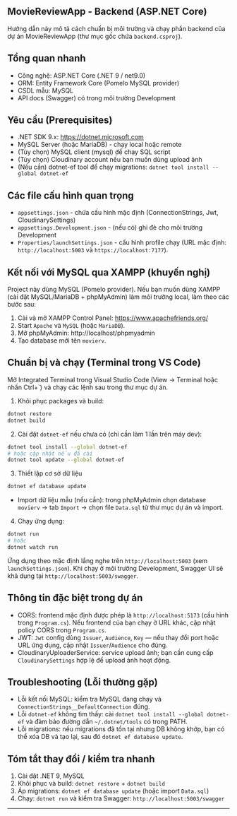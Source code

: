 ## MovieReviewApp - Backend (ASP.NET Core)

Hướng dẫn này mô tả cách chuẩn bị môi trường và chạy phần backend của dự án MovieReviewApp (thư mục gốc chứa `backend.csproj`).

## Tổng quan nhanh

- Công nghệ: ASP.NET Core (.NET 9 / net9.0)
- ORM: Entity Framework Core (Pomelo MySQL provider)
- CSDL mẫu: MySQL
- API docs (Swagger) có trong môi trường Development

## Yêu cầu (Prerequisites)

- .NET SDK 9.x: https://dotnet.microsoft.com
- MySQL Server (hoặc MariaDB) - chạy local hoặc remote
- (Tùy chọn) MySQL client (mysql) để chạy SQL script
- (Tùy chọn) Cloudinary account nếu bạn muốn dùng upload ảnh
- (Nếu cần) dotnet-ef tool để chạy migrations: `dotnet tool install --global dotnet-ef`

## Các file cấu hình quan trọng

- `appsettings.json` - chứa cấu hình mặc định (ConnectionStrings, Jwt, CloudinarySettings)
- `appsettings.Development.json` - (nếu có) ghi đè cho môi trường Development
- `Properties/launchSettings.json` - cấu hình profile chạy (URL mặc định: `http://localhost:5003` và `https://localhost:7177`).

## Kết nối với MySQL qua XAMPP (khuyến nghị)

Project này dùng MySQL (Pomelo provider). Nếu bạn muốn dùng XAMPP (cài đặt MySQL/MariaDB + phpMyAdmin) làm môi trường local, làm theo các bước sau:

1. Cài và mở XAMPP Control Panel: https://www.apachefriends.org/
2. Start `Apache` và `MySQL` (hoặc `MariaDB`).
3. Mở phpMyAdmin: http://localhost/phpmyadmin
4. Tạo database mới tên `movierv`.

## Chuẩn bị và chạy (Terminal trong VS Code)

Mở Integrated Terminal trong Visual Studio Code (View → Terminal hoặc nhấn Ctrl+`) và chạy các lệnh sau trong thư mục dự án.

1. Khôi phục packages và build:

```bash
dotnet restore
dotnet build
```

2. Cài đặt `dotnet-ef` nếu chưa có (chỉ cần làm 1 lần trên máy dev):

```bash
dotnet tool install --global dotnet-ef
# hoặc cập nhật nếu đã cài
dotnet tool update --global dotnet-ef
```

3. Thiết lập cơ sở dữ liệu

```bash
dotnet ef database update
```
- Import dữ liệu mẫu (nếu cần): trong phpMyAdmin chọn database `movierv` -> tab `Import` -> chọn file `Data.sql` từ thư mục dự án và import.
4. Chạy ứng dụng:

```bash
dotnet run
# hoặc 
dotnet watch run 
```

Ứng dụng theo mặc định lắng nghe trên `http://localhost:5003` (xem `launchSettings.json`). Khi chạy ở môi trường Development, Swagger UI sẽ khả dụng tại `http://localhost:5003/swagger`.

## Thông tin đặc biệt trong dự án

- CORS: frontend mặc định được phép là `http://localhost:5173` (cấu hình trong `Program.cs`). Nếu frontend của bạn chạy ở URL khác, cập nhật policy CORS trong `Program.cs`.
- JWT: `Jwt` config dùng `Issuer`, `Audience`, `Key` — nếu thay đổi port hoặc URL ứng dụng, cập nhật `Issuer`/`Audience` cho đúng.
- CloudinaryUploaderService: service upload ảnh; bạn cần cung cấp `CloudinarySettings` hợp lệ để upload ảnh hoạt động.

## Troubleshooting (Lỗi thường gặp)

- Lỗi kết nối MySQL: kiểm tra MySQL đang chạy và `ConnectionStrings__DefaultConnection` đúng.
- Lỗi `dotnet-ef` không tìm thấy: cài `dotnet tool install --global dotnet-ef` và đảm bảo đường dẫn `~/.dotnet/tools` có trong PATH.
- Lỗi migrations: nếu migrations đã tồn tại nhưng DB không khớp, bạn có thể xóa DB và tạo lại, sau đó `dotnet ef database update`.

## Tóm tắt thay đổi / kiểm tra nhanh

1. Cài đặt .NET 9, MySQL
2. Khôi phục và build: `dotnet restore` + `dotnet build`
3. Áp migrations: `dotnet ef database update` (hoặc import `Data.sql`)
4. Chạy: `dotnet run` và kiểm tra Swagger: `http://localhost:5003/swagger`

---